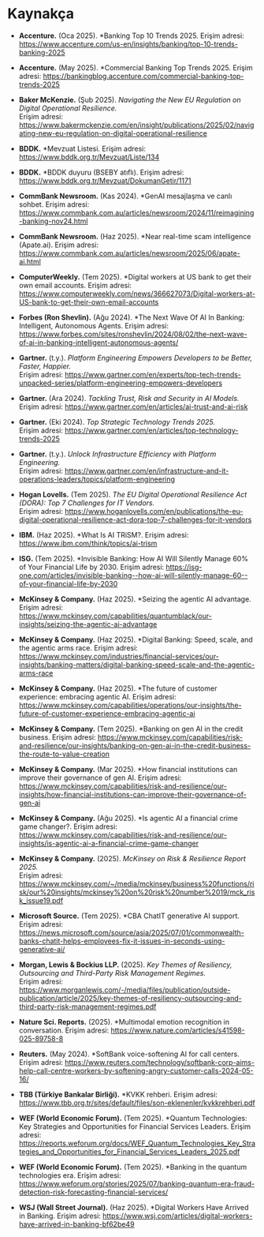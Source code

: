 # Kaynakça

- **Accenture.** (Oca 2025). *Banking Top 10 Trends 2025.
Erişim adresi: <https://www.accenture.com/us-en/insights/banking/top-10-trends-banking-2025>
- **Accenture.** (May 2025). *Commercial Banking Top Trends 2025.
Erişim adresi: <https://bankingblog.accenture.com/commercial-banking-top-trends-2025>

- **Baker McKenzie.** (Şub 2025). *Navigating the New EU Regulation on Digital Operational Resilience.*  
Erişim adresi: <https://www.bakermckenzie.com/en/insight/publications/2025/02/navigating-new-eu-regulation-on-digital-operational-resilience>

- **BDDK.** *Mevzuat Listesi.
Erişim adresi: <https://www.bddk.org.tr/Mevzuat/Liste/134>
- **BDDK.** *BDDK duyuru (BSEBY atıflı).
Erişim adresi: <https://www.bddk.org.tr/Mevzuat/DokumanGetir/1171>

- **CommBank Newsroom.** (Kas 2024). *GenAI mesajlaşma ve canlı sohbet.
Erişim adresi: <https://www.commbank.com.au/articles/newsroom/2024/11/reimagining-banking-nov24.html>
- **CommBank Newsroom.** (Haz 2025). *Near real-time scam intelligence (Apate.ai).
Erişim adresi: <https://www.commbank.com.au/articles/newsroom/2025/06/apate-ai.html>

- **ComputerWeekly.** (Tem 2025). *Digital workers at US bank to get their own email accounts.
Erişim adresi: <https://www.computerweekly.com/news/366627073/Digital-workers-at-US-bank-to-get-their-own-email-accounts>

- **Forbes (Ron Shevlin).** (Ağu 2024). *The Next Wave Of AI In Banking: Intelligent, Autonomous Agents.
Erişim adresi: <https://www.forbes.com/sites/ronshevlin/2024/08/02/the-next-wave-of-ai-in-banking-intelligent-autonomous-agents/>

- **Gartner.** (t.y.). *Platform Engineering Empowers Developers to be Better, Faster, Happier.*  
Erişim adresi: <https://www.gartner.com/en/experts/top-tech-trends-unpacked-series/platform-engineering-empowers-developers>
- **Gartner.** (Ara 2024). *Tackling Trust, Risk and Security in AI Models.*  
Erişim adresi: <https://www.gartner.com/en/articles/ai-trust-and-ai-risk>
- **Gartner.** (Eki 2024). *Top Strategic Technology Trends 2025.*  
Erişim adresi: <https://www.gartner.com/en/articles/top-technology-trends-2025>
- **Gartner.** (t.y.). *Unlock Infrastructure Efficiency with Platform Engineering.*  
Erişim adresi: <https://www.gartner.com/en/infrastructure-and-it-operations-leaders/topics/platform-engineering>

- **Hogan Lovells.** (Tem 2025). *The EU Digital Operational Resilience Act (DORA): Top 7 Challenges for IT Vendors.*  
Erişim adresi: <https://www.hoganlovells.com/en/publications/the-eu-digital-operational-resilience-act-dora-top-7-challenges-for-it-vendors>

- **IBM.** (Haz 2025). *What Is AI TRiSM?.
Erişim adresi: <https://www.ibm.com/think/topics/ai-trism>

- **ISG.** (Tem 2025). *Invisible Banking: How AI Will Silently Manage 60% of Your Financial Life by 2030.
Erişim adresi: <https://isg-one.com/articles/invisible-banking--how-ai-will-silently-manage-60--of-your-financial-life-by-2030>

- **McKinsey & Company.** (Haz 2025). *Seizing the agentic AI advantage.
Erişim adresi: <https://www.mckinsey.com/capabilities/quantumblack/our-insights/seizing-the-agentic-ai-advantage>
- **McKinsey & Company.** (Haz 2025). *Digital Banking: Speed, scale, and the agentic arms race.
Erişim adresi: <https://www.mckinsey.com/industries/financial-services/our-insights/banking-matters/digital-banking-speed-scale-and-the-agentic-arms-race>
- **McKinsey & Company.** (Haz 2025). *The future of customer experience: embracing agentic AI.
Erişim adresi: <https://www.mckinsey.com/capabilities/operations/our-insights/the-future-of-customer-experience-embracing-agentic-ai>
- **McKinsey & Company.** (Tem 2025). *Banking on gen AI in the credit business.
Erişim adresi: <https://www.mckinsey.com/capabilities/risk-and-resilience/our-insights/banking-on-gen-ai-in-the-credit-business-the-route-to-value-creation>


- **McKinsey & Company.** (Mar 2025). *How financial institutions can improve their governance of gen AI.
Erişim adresi: <https://www.mckinsey.com/capabilities/risk-and-resilience/our-insights/how-financial-institutions-can-improve-their-governance-of-gen-ai>
- **McKinsey & Company.** (Ağu 2025). *Is agentic AI a financial crime game changer?.
Erişim adresi: <https://www.mckinsey.com/capabilities/risk-and-resilience/our-insights/is-agentic-ai-a-financial-crime-game-changer>
- **McKinsey & Company.** (2025). *McKinsey on Risk & Resilience Report 2025.*  
Erişim adresi: <https://www.mckinsey.com/~/media/mckinsey/business%20functions/risk/our%20insights/mckinsey%20on%20risk%20number%2019/mck_risk_issue19.pdf>

- **Microsoft Source.** (Tem 2025). *CBA ChatIT generative AI support.
Erişim adresi: <https://news.microsoft.com/source/asia/2025/07/01/commonwealth-banks-chatit-helps-employees-fix-it-issues-in-seconds-using-generative-ai/>

- **Morgan, Lewis & Bockius LLP.** (2025). *Key Themes of Resiliency, Outsourcing and Third-Party Risk Management Regimes.*  
Erişim adresi: <https://www.morganlewis.com/-/media/files/publication/outside-publication/article/2025/key-themes-of-resiliency-outsourcing-and-third-party-risk-management-regimes.pdf>

- **Nature Sci. Reports.** (2025). *Multimodal emotion recognition in conversation.
Erişim adresi: <https://www.nature.com/articles/s41598-025-89758-8>

- **Reuters.** (May 2024). *SoftBank voice-softening AI for call centers.
Erişim adresi: <https://www.reuters.com/technology/softbank-corp-aims-help-call-centre-workers-by-softening-angry-customer-calls-2024-05-16/>

- **TBB (Türkiye Bankalar Birliği).** *KVKK rehberi.
Erişim adresi: <https://www.tbb.org.tr/sites/default/files/son-eklenenler/kvkkrehberi.pdf>

- **WEF (World Economic Forum).** (Tem 2025). *Quantum Technologies: Key Strategies and Opportunities for Financial Services Leaders.
Erişim adresi: <https://reports.weforum.org/docs/WEF_Quantum_Technologies_Key_Strategies_and_Opportunities_for_Financial_Services_Leaders_2025.pdf>
- **WEF (World Economic Forum).** (Tem 2025). *Banking in the quantum technologies era.
Erişim adresi: <https://www.weforum.org/stories/2025/07/banking-quantum-era-fraud-detection-risk-forecasting-financial-services/>

- **WSJ (Wall Street Journal).** (Haz 2025). *Digital Workers Have Arrived in Banking.
Erişim adresi: <https://www.wsj.com/articles/digital-workers-have-arrived-in-banking-bf62be49>
